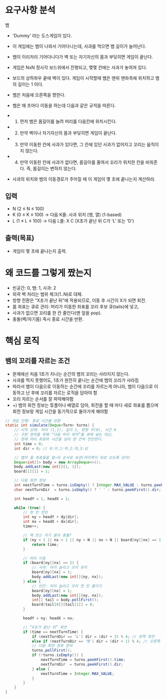 # 요구사항 분석
뱀

- 'Dummy' 라는 도스게임이 있다.
- 이 게임에는 뱀이 나와서 기어다니는데, 사과를 먹으면 뱀 길이가 늘어난다.
- 뱀이 이리저리 기어다니다가 벽 또는 자기자신의 몸과 부딪히면 게임이 끝난다.

- 게임은 NxN 정사각 보드위에서 진행되고, 몇몇 칸에는 사과가 놓여져 있다.
- 보드의 상하좌우 끝에 벽이 있다. 게임이 시작할때 뱀은 맨위 맨좌측에 위치하고 뱀의 길이는 1 이다.
- 뱀은 처음에 오른쪽을 향한다.

- 뱀은 매 초마다 이동을 하는데 다음과 같은 규칙을 따른다.
- 1) 먼저 뱀은 몸길이를 늘려 머리를 다음칸에 위치시킨다.
- 2) 만약 벽이나 자기자신의 몸과 부딪히면 게임이 끝난다.
- 3) 만약 이동한 칸에 사과가 있다면, 그 칸에 있던 사과가 없어지고 꼬리는 움직이지 않는다.
- 4) 만약 이동한 칸에 사과가 없다면, 몸길이를 줄여서 꼬리가 위치한 칸을 비워준다. 즉, 몸길이는 변하지 않는다.

- 사과의 위치와 뱀의 이동경로가 주어질 때 이 게임이 몇 초에 끝나는지 계산하라.

## 입력
- N (2 ≤ N ≤ 100)
- K (0 ≤ K ≤ 100)  → 다음 K줄: 사과 위치 (행, 열) (1-based)
- L (1 ≤ L ≤ 100)  → 다음 L줄: X C  (X초가 끝난 뒤 C가 'L' 또는 'D')

## 출력(목표)
- 게임이 몇 초에 끝나는지 출력.

# 왜 코드를 그렇게 짰는지
- 빈공간: 0, 뱀: 1, 사과: 2
- 외곽 벽 처리는 범위 체크(1..N)로 대체.
- 방향 전환은 “X초가 끝난 뒤”에 적용되므로, 이동 후 시간이 X가 되면 회전.
- 몸 좌표는 큐로 관리: 머리가 이동한 좌표를 꼬리 후보 큐(tails)에 넣고,
- 사과가 없으면 꼬리를 한 칸 줄인다(맨 앞을 pop).
- 충돌(벽/자기몸) 즉시 종료 시간을 반환.

# 핵심 로직
## 뱀의 꼬리를 자르는 조건
- 문제에선 처음 1초가 지나는 순간의 뱀의 꼬리는 사라지지 않는다.
- 사과를 먹지 못했어도, 1초가 완전히 끝나는 순간에 뱀의 꼬리가 사라짐
- 따라서 뱀이 다음으로 이동하는 순간에 꼬리를 자르는게 아니라, 뱀이 다음으로 이동하고 난 후에 꼬리를 자르는 로직을 담아야 함
- 꼬리 자르는 순서를 잘 파악해야함
- +) 뱀의 회전 정보는 튜플이나 배열로 담아, 회전을 할 때 마다 새로 좌표를 뽑으며 회전 정보랑 게임 시간을 동기적으로 돌아가게 해야함

```java
// 게임 진행: 종료 시간을 반환
static int simulate(Deque<Turn> turns) {
    // 시작 상태: 머리 (1,1), 길이 1, 방향 우(0), 시간 0
    // 구현 편의를 위해 “다음 머리 위치”를 큐에 넣는 대신,
    // 현재 머리 좌표와 시간을 담아 한 칸씩 전진한다.
    int time = 0;
    int dir = 0; // 0:우,1:하,2:좌,3:상

    // 뱀의 몸 좌표들을 앞→뒤 순서로 보관(머리쪽이 뒤로 오도록 관리)
    Deque<int[]> body = new ArrayDeque<>();
    body.addLast(new int[]{1, 1});
    board[1][1] = 1;

    // 다음 회전 정보
    int nextTurnTime = turns.isEmpty() ? Integer.MAX_VALUE : turns.peekFirst().time;
    char nextTurnDir  = turns.isEmpty() ? ' ' : turns.peekFirst().dir;

    int headY = 1, headX = 1;

    while (true) {
        // 한 칸 전진
        int ny = headY + dy[dir];
        int nx = headX + dx[dir];
        time++;

        // 벽 또는 자기 몸과 충돌?
        if (ny < 1 || nx < 1 || ny > N || nx > N || board[ny][nx] == 1) {
            return time;
        }

        // 머리 이동
        if (board[ny][nx] == 2) {
            // 사과: 머리 늘리고 꼬리 유지
            board[ny][nx] = 1;
            body.addLast(new int[]{ny, nx});
        } else {
            // 빈칸: 머리 늘리고 꼬리 한 칸 줄이기
            board[ny][nx] = 1;
            body.addLast(new int[]{ny, nx});
            int[] tail = body.pollFirst();
            board[tail[0]][tail[1]] = 0;
        }

        headY = ny; headX = nx;

        // “X초가 끝난 뒤” 회전
        if (time == nextTurnTime) {
            if (nextTurnDir == 'L') dir = (dir + 3) % 4; // 왼쪽 회전
            else if (nextTurnDir == 'D') dir = (dir + 1) % 4; // 오른쪽 회전
            // 다음 회전 정보 준비
            turns.pollFirst();
            if (!turns.isEmpty()) {
                nextTurnTime = turns.peekFirst().time;
                nextTurnDir  = turns.peekFirst().dir;
            } else {
                nextTurnTime = Integer.MAX_VALUE;
            }
        }
    }
}
```
